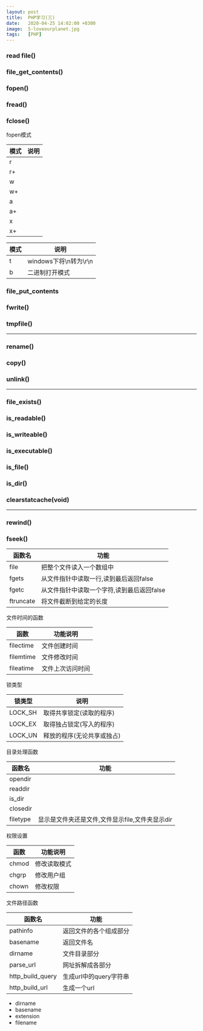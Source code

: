 ```yaml
---
layout: post
title:  PHP学习(三)
date:   2020-04-25 14:02:00 +0300
image:  5-loveourplanet.jpg
tags:   [PHP]
---
```


### read file()

### file_get_contents()

### fopen()

### fread()

### fclose()

fopen模式

| 模式 | 说明 |
| ---- | ---- |
| r    |      |
| r+   |      |
| w    |      |
| w+   |      |
| a    |      |
| a+   |      |
| x    |      |
| x+   |      |

| 模式 | 说明                  |
| ---- | --------------------- |
| t    | windows下将\n转为\r\n |
| b    | 二进制打开模式        |

### file_put_contents

### fwrite()

### tmpfile()

--------------------------

### rename()

### copy()

### unlink()

---------------------------------

### file_exists()

### is_readable()

### is_writeable()

### is_executable()

### is_file()

### is_dir()

### clearstatcache(void)

---------------------------------------

### rewind()

### fseek()

| 函数名    | 功能                                       |
| --------- | ------------------------------------------ |
| file      | 把整个文件读入一个数组中                   |
| fgets     | 从文件指针中读取一行,读到最后返回false     |
| fgetc     | 从文件指针中读取一个字符,读到最后返回false |
| ftruncate | 将文件截断到给定的长度                     |

文件时间的函数

| 函数      | 功能说明         |
| --------- | ---------------- |
| filectime | 文件创建时间     |
| filemtime | 文件修改时间     |
| fileatime | 文件上次访问时间 |

锁类型

| 锁类型  | 说明                       |
| ------- | -------------------------- |
| LOCK_SH | 取得共享锁定(读取的程序)   |
| LOCK_EX | 取得独占锁定(写入的程序)   |
| LOCK_UN | 释放的程序(无论共享或独占) |

目录处理函数

| 函数名   | 功能                                            |
| -------- | ----------------------------------------------- |
| opendir  |                                                 |
| readdir  |                                                 |
| is_dir   |                                                 |
| closedir |                                                 |
| filetype | 显示是文件夹还是文件,文件显示file,文件夹显示dir |

权限设置

| 函数  | 功能说明     |
| ----- | ------------ |
| chmod | 修改读取模式 |
| chgrp | 修改用户组   |
| chown | 修改权限     |

文件路径函数

| 函数名           | 功能                   |
| ---------------- | ---------------------- |
| pathinfo         | 返回文件的各个组成部分 |
| basename         | 返回文件名             |
| dirname          | 文件目录部分           |
| parse_url        | 网址拆解成各部分       |
| http_build_query | 生成url中的query字符串 |
| http_build_url   | 生成一个url            |

* dirname
* basename
* extension
* filename